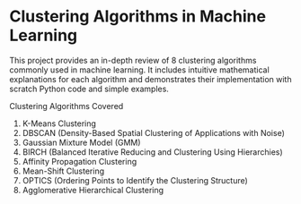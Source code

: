 # Clustering Algorithms in Machine Learning
This project provides an in-depth review of 8 clustering algorithms commonly used in machine learning. It includes intuitive mathematical explanations for each algorithm and demonstrates their implementation with scratch Python code and simple examples.

Clustering Algorithms Covered
1. K-Means Clustering
2. DBSCAN (Density-Based Spatial Clustering of Applications with Noise)
3. Gaussian Mixture Model (GMM)
4. BIRCH (Balanced Iterative Reducing and Clustering Using Hierarchies)
5. Affinity Propagation Clustering
6. Mean-Shift Clustering
7. OPTICS (Ordering Points to Identify the Clustering Structure)
8. Agglomerative Hierarchical Clustering
